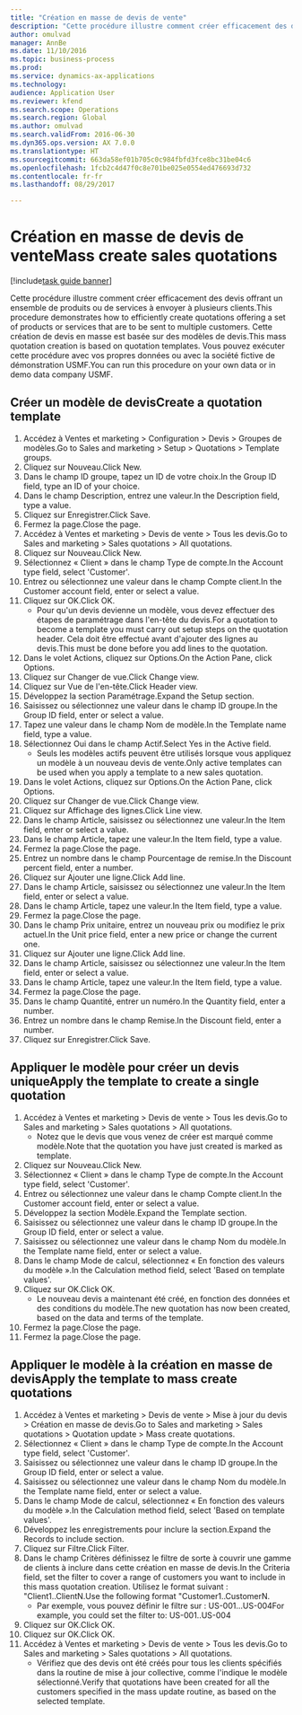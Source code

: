 ```yaml
--- 
title: "Création en masse de devis de vente"
description: "Cette procédure illustre comment créer efficacement des devis offrant un ensemble de produits ou de services à envoyer à plusieurs clients."
author: omulvad
manager: AnnBe
ms.date: 11/10/2016
ms.topic: business-process
ms.prod: 
ms.service: dynamics-ax-applications
ms.technology: 
audience: Application User
ms.reviewer: kfend
ms.search.scope: Operations
ms.search.region: Global
ms.author: omulvad
ms.search.validFrom: 2016-06-30
ms.dyn365.ops.version: AX 7.0.0
ms.translationtype: HT
ms.sourcegitcommit: 663da58ef01b705c0c984fbfd3fce8bc31be04c6
ms.openlocfilehash: 1fcb2c4d47f0c8e701be025e0554ed476693d732
ms.contentlocale: fr-fr
ms.lasthandoff: 08/29/2017

---
```

# <a name="mass-create-sales-quotations"></a><span data-ttu-id="b0b24-103">Création en masse de devis de vente</span><span class="sxs-lookup"><span data-stu-id="b0b24-103">Mass create sales quotations</span></span>

[!include[task guide banner](../../includes/task-guide-banner.md)]

<span data-ttu-id="b0b24-104">Cette procédure illustre comment créer efficacement des devis offrant un ensemble de produits ou de services à envoyer à plusieurs clients.</span><span class="sxs-lookup"><span data-stu-id="b0b24-104">This procedure demonstrates how to efficiently create quotations offering a set of products or services that are to be sent to multiple customers.</span></span> <span data-ttu-id="b0b24-105">Cette création de devis en masse est basée sur des modèles de devis.</span><span class="sxs-lookup"><span data-stu-id="b0b24-105">This mass quotation creation is based on quotation templates.</span></span> <span data-ttu-id="b0b24-106">Vous pouvez exécuter cette procédure avec vos propres données ou avec la société fictive de démonstration USMF.</span><span class="sxs-lookup"><span data-stu-id="b0b24-106">You can run this procedure on your own data or in demo data company USMF.</span></span>


## <a name="create-a-quotation-template"></a><span data-ttu-id="b0b24-107">Créer un modèle de devis</span><span class="sxs-lookup"><span data-stu-id="b0b24-107">Create a quotation template</span></span>
1. <span data-ttu-id="b0b24-108">Accédez à Ventes et marketing > Configuration > Devis > Groupes de modèles.</span><span class="sxs-lookup"><span data-stu-id="b0b24-108">Go to Sales and marketing > Setup > Quotations > Template groups.</span></span>
2. <span data-ttu-id="b0b24-109">Cliquez sur Nouveau.</span><span class="sxs-lookup"><span data-stu-id="b0b24-109">Click New.</span></span>
3. <span data-ttu-id="b0b24-110">Dans le champ ID groupe, tapez un ID de votre choix.</span><span class="sxs-lookup"><span data-stu-id="b0b24-110">In the Group ID field, type an ID of your choice.</span></span>
4. <span data-ttu-id="b0b24-111">Dans le champ Description, entrez une valeur.</span><span class="sxs-lookup"><span data-stu-id="b0b24-111">In the Description field, type a value.</span></span>
5. <span data-ttu-id="b0b24-112">Cliquez sur Enregistrer.</span><span class="sxs-lookup"><span data-stu-id="b0b24-112">Click Save.</span></span>
6. <span data-ttu-id="b0b24-113">Fermez la page.</span><span class="sxs-lookup"><span data-stu-id="b0b24-113">Close the page.</span></span>
7. <span data-ttu-id="b0b24-114">Accédez à Ventes et marketing > Devis de vente > Tous les devis.</span><span class="sxs-lookup"><span data-stu-id="b0b24-114">Go to Sales and marketing > Sales quotations > All quotations.</span></span>
8. <span data-ttu-id="b0b24-115">Cliquez sur Nouveau.</span><span class="sxs-lookup"><span data-stu-id="b0b24-115">Click New.</span></span>
9. <span data-ttu-id="b0b24-116">Sélectionnez « Client » dans le champ Type de compte.</span><span class="sxs-lookup"><span data-stu-id="b0b24-116">In the Account type field, select 'Customer'.</span></span>
10. <span data-ttu-id="b0b24-117">Entrez ou sélectionnez une valeur dans le champ Compte client.</span><span class="sxs-lookup"><span data-stu-id="b0b24-117">In the Customer account field, enter or select a value.</span></span>
11. <span data-ttu-id="b0b24-118">Cliquez sur OK.</span><span class="sxs-lookup"><span data-stu-id="b0b24-118">Click OK.</span></span>
    * <span data-ttu-id="b0b24-119">Pour qu'un devis devienne un modèle, vous devez effectuer des étapes de paramétrage dans l'en-tête du devis.</span><span class="sxs-lookup"><span data-stu-id="b0b24-119">For a quotation to become a template you must carry out  setup steps on the quotation header.</span></span> <span data-ttu-id="b0b24-120">Cela doit être effectué avant d'ajouter des lignes au devis.</span><span class="sxs-lookup"><span data-stu-id="b0b24-120">This must be done before you add lines to the quotation.</span></span>   
12. <span data-ttu-id="b0b24-121">Dans le volet Actions, cliquez sur Options.</span><span class="sxs-lookup"><span data-stu-id="b0b24-121">On the Action Pane, click Options.</span></span>
13. <span data-ttu-id="b0b24-122">Cliquez sur Changer de vue.</span><span class="sxs-lookup"><span data-stu-id="b0b24-122">Click Change view.</span></span>
14. <span data-ttu-id="b0b24-123">Cliquez sur Vue de l'en-tête.</span><span class="sxs-lookup"><span data-stu-id="b0b24-123">Click Header view.</span></span>
15. <span data-ttu-id="b0b24-124">Développez la section Paramétrage.</span><span class="sxs-lookup"><span data-stu-id="b0b24-124">Expand the Setup section.</span></span>
16. <span data-ttu-id="b0b24-125">Saisissez ou sélectionnez une valeur dans le champ ID groupe.</span><span class="sxs-lookup"><span data-stu-id="b0b24-125">In the Group ID field, enter or select a value.</span></span>
17. <span data-ttu-id="b0b24-126">Tapez une valeur dans le champ Nom de modèle.</span><span class="sxs-lookup"><span data-stu-id="b0b24-126">In the Template name field, type a value.</span></span>
18. <span data-ttu-id="b0b24-127">Sélectionnez Oui dans le champ Actif.</span><span class="sxs-lookup"><span data-stu-id="b0b24-127">Select Yes in the Active field.</span></span>
    * <span data-ttu-id="b0b24-128">Seuls les modèles actifs peuvent être utilisés lorsque vous appliquez un modèle à un nouveau devis de vente.</span><span class="sxs-lookup"><span data-stu-id="b0b24-128">Only active templates can be used when you apply a template to a new sales quotation.</span></span>  
19. <span data-ttu-id="b0b24-129">Dans le volet Actions, cliquez sur Options.</span><span class="sxs-lookup"><span data-stu-id="b0b24-129">On the Action Pane, click Options.</span></span>
20. <span data-ttu-id="b0b24-130">Cliquez sur Changer de vue.</span><span class="sxs-lookup"><span data-stu-id="b0b24-130">Click Change view.</span></span>
21. <span data-ttu-id="b0b24-131">Cliquez sur Affichage des lignes.</span><span class="sxs-lookup"><span data-stu-id="b0b24-131">Click Line view.</span></span>
22. <span data-ttu-id="b0b24-132">Dans le champ Article, saisissez ou sélectionnez une valeur.</span><span class="sxs-lookup"><span data-stu-id="b0b24-132">In the Item field, enter or select a value.</span></span>
23. <span data-ttu-id="b0b24-133">Dans le champ Article, tapez une valeur.</span><span class="sxs-lookup"><span data-stu-id="b0b24-133">In the Item field, type a value.</span></span>
24. <span data-ttu-id="b0b24-134">Fermez la page.</span><span class="sxs-lookup"><span data-stu-id="b0b24-134">Close the page.</span></span>
25. <span data-ttu-id="b0b24-135">Entrez un nombre dans le champ Pourcentage de remise.</span><span class="sxs-lookup"><span data-stu-id="b0b24-135">In the Discount percent field, enter a number.</span></span>
26. <span data-ttu-id="b0b24-136">Cliquez sur Ajouter une ligne.</span><span class="sxs-lookup"><span data-stu-id="b0b24-136">Click Add line.</span></span>
27. <span data-ttu-id="b0b24-137">Dans le champ Article, saisissez ou sélectionnez une valeur.</span><span class="sxs-lookup"><span data-stu-id="b0b24-137">In the Item field, enter or select a value.</span></span>
28. <span data-ttu-id="b0b24-138">Dans le champ Article, tapez une valeur.</span><span class="sxs-lookup"><span data-stu-id="b0b24-138">In the Item field, type a value.</span></span>
29. <span data-ttu-id="b0b24-139">Fermez la page.</span><span class="sxs-lookup"><span data-stu-id="b0b24-139">Close the page.</span></span>
30. <span data-ttu-id="b0b24-140">Dans le champ Prix unitaire, entrez un nouveau prix ou modifiez le prix actuel.</span><span class="sxs-lookup"><span data-stu-id="b0b24-140">In the Unit price field, enter a new price or change the current one.</span></span>
31. <span data-ttu-id="b0b24-141">Cliquez sur Ajouter une ligne.</span><span class="sxs-lookup"><span data-stu-id="b0b24-141">Click Add line.</span></span>
32. <span data-ttu-id="b0b24-142">Dans le champ Article, saisissez ou sélectionnez une valeur.</span><span class="sxs-lookup"><span data-stu-id="b0b24-142">In the Item field, enter or select a value.</span></span>
33. <span data-ttu-id="b0b24-143">Dans le champ Article, tapez une valeur.</span><span class="sxs-lookup"><span data-stu-id="b0b24-143">In the Item field, type a value.</span></span>
34. <span data-ttu-id="b0b24-144">Fermez la page.</span><span class="sxs-lookup"><span data-stu-id="b0b24-144">Close the page.</span></span>
35. <span data-ttu-id="b0b24-145">Dans le champ Quantité, entrer un numéro.</span><span class="sxs-lookup"><span data-stu-id="b0b24-145">In the Quantity field, enter a number.</span></span>
36. <span data-ttu-id="b0b24-146">Entrez un nombre dans le champ Remise.</span><span class="sxs-lookup"><span data-stu-id="b0b24-146">In the Discount field, enter a number.</span></span>
37. <span data-ttu-id="b0b24-147">Cliquez sur Enregistrer.</span><span class="sxs-lookup"><span data-stu-id="b0b24-147">Click Save.</span></span>

## <a name="apply-the-template-to-create-a-single-quotation"></a><span data-ttu-id="b0b24-148">Appliquer le modèle pour créer un devis unique</span><span class="sxs-lookup"><span data-stu-id="b0b24-148">Apply the template to create a single quotation</span></span>
1. <span data-ttu-id="b0b24-149">Accédez à Ventes et marketing > Devis de vente > Tous les devis.</span><span class="sxs-lookup"><span data-stu-id="b0b24-149">Go to Sales and marketing > Sales quotations > All quotations.</span></span>
    * <span data-ttu-id="b0b24-150">Notez que le devis que vous venez de créer est marqué comme modèle.</span><span class="sxs-lookup"><span data-stu-id="b0b24-150">Note that the quotation you have just created is marked as template.</span></span>  
2. <span data-ttu-id="b0b24-151">Cliquez sur Nouveau.</span><span class="sxs-lookup"><span data-stu-id="b0b24-151">Click New.</span></span>
3. <span data-ttu-id="b0b24-152">Sélectionnez « Client » dans le champ Type de compte.</span><span class="sxs-lookup"><span data-stu-id="b0b24-152">In the Account type field, select 'Customer'.</span></span>
4. <span data-ttu-id="b0b24-153">Entrez ou sélectionnez une valeur dans le champ Compte client.</span><span class="sxs-lookup"><span data-stu-id="b0b24-153">In the Customer account field, enter or select a value.</span></span>
5. <span data-ttu-id="b0b24-154">Développez la section Modèle.</span><span class="sxs-lookup"><span data-stu-id="b0b24-154">Expand the Template section.</span></span>
6. <span data-ttu-id="b0b24-155">Saisissez ou sélectionnez une valeur dans le champ ID groupe.</span><span class="sxs-lookup"><span data-stu-id="b0b24-155">In the Group ID field, enter or select a value.</span></span>
7. <span data-ttu-id="b0b24-156">Saisissez ou sélectionnez une valeur dans le champ Nom du modèle.</span><span class="sxs-lookup"><span data-stu-id="b0b24-156">In the Template name field, enter or select a value.</span></span>
8. <span data-ttu-id="b0b24-157">Dans le champ Mode de calcul, sélectionnez « En fonction des valeurs du modèle ».</span><span class="sxs-lookup"><span data-stu-id="b0b24-157">In the Calculation method field, select 'Based on template values'.</span></span>
9. <span data-ttu-id="b0b24-158">Cliquez sur OK.</span><span class="sxs-lookup"><span data-stu-id="b0b24-158">Click OK.</span></span>
    * <span data-ttu-id="b0b24-159">Le nouveau devis a maintenant été créé, en fonction des données et des conditions du modèle.</span><span class="sxs-lookup"><span data-stu-id="b0b24-159">The new quotation has now been created, based on the data and terms of the template.</span></span>  
10. <span data-ttu-id="b0b24-160">Fermez la page.</span><span class="sxs-lookup"><span data-stu-id="b0b24-160">Close the page.</span></span>
11. <span data-ttu-id="b0b24-161">Fermez la page.</span><span class="sxs-lookup"><span data-stu-id="b0b24-161">Close the page.</span></span>

## <a name="apply-the-template-to-mass-create-quotations"></a><span data-ttu-id="b0b24-162">Appliquer le modèle à la création en masse de devis</span><span class="sxs-lookup"><span data-stu-id="b0b24-162">Apply the template to mass create quotations</span></span>
1. <span data-ttu-id="b0b24-163">Accédez à Ventes et marketing > Devis de vente > Mise à jour du devis > Création en masse de devis.</span><span class="sxs-lookup"><span data-stu-id="b0b24-163">Go to Sales and marketing > Sales quotations > Quotation update > Mass create quotations.</span></span>
2. <span data-ttu-id="b0b24-164">Sélectionnez « Client » dans le champ Type de compte.</span><span class="sxs-lookup"><span data-stu-id="b0b24-164">In the Account type field, select 'Customer'.</span></span>
3. <span data-ttu-id="b0b24-165">Saisissez ou sélectionnez une valeur dans le champ ID groupe.</span><span class="sxs-lookup"><span data-stu-id="b0b24-165">In the Group ID field, enter or select a value.</span></span>
4. <span data-ttu-id="b0b24-166">Saisissez ou sélectionnez une valeur dans le champ Nom du modèle.</span><span class="sxs-lookup"><span data-stu-id="b0b24-166">In the Template name field, enter or select a value.</span></span>
5. <span data-ttu-id="b0b24-167">Dans le champ Mode de calcul, sélectionnez « En fonction des valeurs du modèle ».</span><span class="sxs-lookup"><span data-stu-id="b0b24-167">In the Calculation method field, select 'Based on template values'.</span></span>
6. <span data-ttu-id="b0b24-168">Développez les enregistrements pour inclure la section.</span><span class="sxs-lookup"><span data-stu-id="b0b24-168">Expand the Records to include section.</span></span>
7. <span data-ttu-id="b0b24-169">Cliquez sur Filtre.</span><span class="sxs-lookup"><span data-stu-id="b0b24-169">Click Filter.</span></span>
8. <span data-ttu-id="b0b24-170">Dans le champ Critères définissez le filtre de sorte à couvrir une gamme de clients à inclure dans cette création en masse de devis.</span><span class="sxs-lookup"><span data-stu-id="b0b24-170">In the Criteria field, set the filter to cover a range of customers you want to include in this mass quotation creation.</span></span> <span data-ttu-id="b0b24-171">Utilisez le format suivant : "Client1..ClientN.</span><span class="sxs-lookup"><span data-stu-id="b0b24-171">Use the following format "Customer1..CustomerN.</span></span>
    * <span data-ttu-id="b0b24-172">Par exemple, vous pouvez définir le filtre sur : US-001...US-004</span><span class="sxs-lookup"><span data-stu-id="b0b24-172">For example, you could set the filter to: US-001..US-004</span></span>  
9. <span data-ttu-id="b0b24-173">Cliquez sur OK.</span><span class="sxs-lookup"><span data-stu-id="b0b24-173">Click OK.</span></span>
10. <span data-ttu-id="b0b24-174">Cliquez sur OK.</span><span class="sxs-lookup"><span data-stu-id="b0b24-174">Click OK.</span></span>
11. <span data-ttu-id="b0b24-175">Accédez à Ventes et marketing > Devis de vente > Tous les devis.</span><span class="sxs-lookup"><span data-stu-id="b0b24-175">Go to Sales and marketing > Sales quotations > All quotations.</span></span>
    * <span data-ttu-id="b0b24-176">Vérifiez que des devis ont été créés pour tous les clients spécifiés dans la routine de mise à jour collective, comme l'indique le modèle sélectionné.</span><span class="sxs-lookup"><span data-stu-id="b0b24-176">Verify that quotations have been created for all the customers specified in the mass update routine, as based on the selected template.</span></span>  


